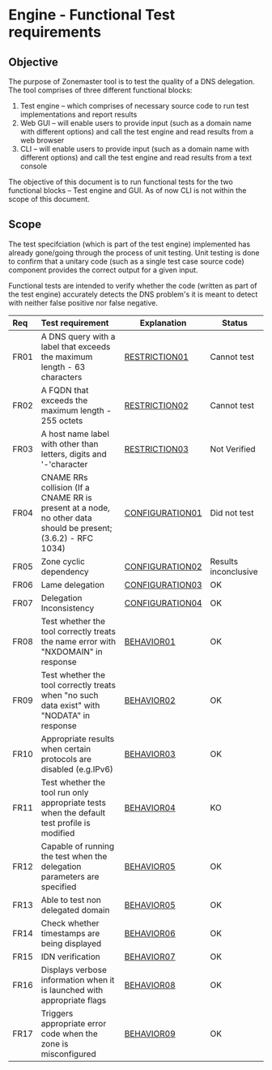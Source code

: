 Engine - Functional Test requirements
======================================

Objective
----------
The purpose of Zonemaster tool is to test the quality of a DNS delegation.
The tool comprises of three different functional blocks: 
   1. Test engine – which comprises of necessary source code to run test
implementations and report results
   2. Web GUI – will enable users to provide input (such as a domain name 
with different options) and call the test engine and read results from a web
browser
   3. CLI – will enable users to provide input (such as a domain name with
different options) and call the test engine and read results from a text
console

The objective of this document is to run functional tests for the two
functional blocks – Test engine and GUI. As of now CLI is not within the
scope of this document.

Scope
------

The test specifciation (which is part of the test engine) implemented has already
gone/going through the process of unit testing. Unit testing is done to
confirm that a unitary code (such as a single test case source code)
component provides the correct output for a given input. 

Functional tests are intended to verify whether the code (written as part of
the test engine) accurately detects the DNS problem's it is meant to detect
with neither false positive nor false negative. 


|Req| Test requirement                           |Explanation|Status|
|:--|:-------------------------------------------|-----------|------|
|FR01|A DNS query with a label that exceeds the maximum length - 63 characters|[RESTRICTION01](../functional-tests/Restriction-TP/restriction01.md)|Cannot test|
|FR02|A FQDN that exceeds the maximum length - 255 octets|[RESTRICTION02](../functional-tests/Restriction-TP/restriction02.md)|Cannot test|
|FR03|A host name label with other than letters, digits and '-'character|[RESTRICTION03](../functional-tests/Restriction-TP/restriction03.md)|Not Verified|
|FR04|CNAME RRs collision (If a CNAME RR is present at a node, no other data should be present; (3.6.2) - RFC 1034)|[CONFIGURATION01](../functional-tests/Configuration-TP/configuration01.md)|Did not test|
|FR05|Zone cyclic dependency|[CONFIGURATION02](../functional-tests/Configuration-TP/configuration02.md)|Results inconclusive|
|FR06|Lame delegation |[CONFIGURATION03](../functional-tests/Configuration-TP/configuration03.md)|OK|
|FR07|Delegation Inconsistency|[CONFIGURATION04](../functional-tests/Configuration-TP/configuration04.md)|OK|
|FR08|Test whether the tool correctly treats the name error with "NXDOMAIN" in response|[BEHAVIOR01](../functional-tests/Behavior-TP/behavior01.md)|OK|
|FR09|Test whether the tool correctly treats when "no such data exist"  with "NODATA" in response|[BEHAVIOR02](../functional-tests/Behavior-TP/behavior02.md)|OK|
|FR10|Appropriate results when certain protocols are disabled (e.g.IPv6)|[BEHAVIOR03](../functional-tests/Behavior-TP/behavior03.md)|OK|
|FR11|Test whether the tool run only appropriate tests when the default test profile is modified|[BEHAVIOR04](../functional-tests/Behavior-TP/behavior04.md)|KO|
|FR12|Capable of running the test when the delegation parameters are specified|[BEHAVIOR05](../functional-tests/Behavior-TP/behavior05.md)|OK|
|FR13|Able to test non delegated domain|[BEHAVIOR05](../functional-tests/Behavior-TP/behavior05.md)|OK|
|FR14|Check whether timestamps are being displayed|[BEHAVIOR06](../functional-tests/Behavior-TP/behavior06.md)|OK|
|FR15|IDN verification|[BEHAVIOR07](../functional-tests/Behavior-TP/behavior07.md)|OK|
|FR16|Displays verbose information when it is launched with appropriate flags|[BEHAVIOR08](../functional-tests/Behavior-TP/behavior08.md)|OK|
|FR17|Triggers appropriate error code when the zone is misconfigured|[BEHAVIOR09](../functional-tests/Behavior-TP/behavior09.md)|OK|

